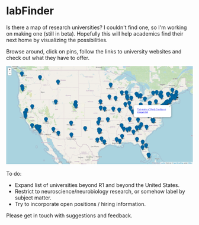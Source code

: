 # labFinder
 
Is there a map of research universities? I couldn't find one, so I'm working on making one (still in beta). Hopefully this will help academics find their next home by visualizing the possibilities.

Browse around, click on pins, follow the links to university websites and check out what they have to offer.

![Image](https://github.com/brkanter/labFinder/blob/master/screenshot.PNG)

To do:
  * Expand list of universities beyond R1 and beyond the United States.
  * Restrict to neuroscience/neurobiology research, or somehow label by subject matter.
  * Try to incorporate open positions / hiring information.

Please get in touch with suggestions and feedback.